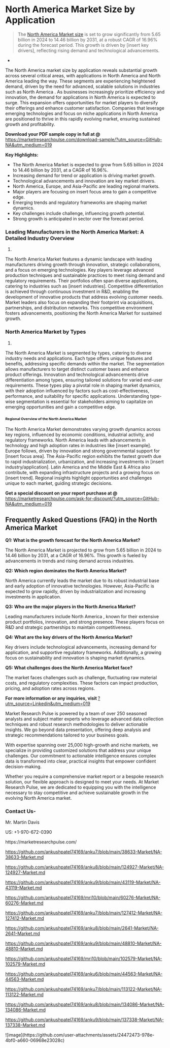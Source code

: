 <h1>North America  Market&nbsp;Size by Application</h1><blockquote><p>The <a href="https://marketresearchpulse.com/download-sample/?utm_source=GitHub-NA&amp;utm_medium=019">North America  Market size</a> is set to grow significantly from 5.65 billion in 2024 to 14.46 billion by 2031, at a robust CAGR of 16.96% during the forecast period. This growth is driven by [insert key drivers], reflecting rising demand and technological advancements.</p></blockquote><ul><li></li></ul><p>The North America  market size by application reveals substantial growth across several critical areas, with applications in North America  and North America  leading the way. These segments are experiencing heightened demand, driven by the need for advanced, scalable solutions in industries such as North America . As businesses increasingly prioritize efficiency and innovation, the demand for applications in North America  is expected to surge. This expansion offers opportunities for market players to diversify their offerings and enhance customer satisfaction. Companies that leverage emerging technologies and focus on niche applications in North America  are positioned to thrive in this rapidly evolving market, ensuring sustained growth and profitability.</p><p><strong>Download your PDF sample copy in full at @ </strong><a href="https://marketresearchpulse.com/download-sample/?utm_source=GitHub-NA&amp;utm_medium=019">https://marketresearchpulse.com/download-sample/?utm_source=GitHub-NA&amp;utm_medium=019</a></p><p><strong>Key Highlights: </strong></p><ul><li>The North America  Market is expected to grow from 5.65 billion in 2024 to 14.46 billion by 2031, at a CAGR of 16.96%.</li><li>Increasing demand for trend or application is driving market growth.</li><li>Technological advancements and innovation are key market drivers.</li><li>North America, Europe, and Asia-Pacific are leading regional markets.</li><li>Major players are focusing on insert focus area to gain a competitive edge.</li><li>Emerging trends and regulatory frameworks are shaping market dynamics.</li><li>Key challenges include challenge, influencing growth potential.</li><li>Strong growth is anticipated in sector over the forecast period.</li></ul><h3>Leading Manufacturers in the North America  Market: A Detailed Industry Overview</h3><ol><li></li></ol><div class="flex max-w-full flex-col flex-grow"><div class="min-h-8 text-message flex w-full flex-col items-end gap-2 whitespace-normal break-words [.text-message+&amp;]:mt-5" dir="auto" data-message-author-role="assistant" data-message-id="fd8432e4-4910-450d-b182-61b7bfb0a01f" data-message-model-slug="gpt-4o"><div class="flex w-full flex-col gap-1 empty:hidden first:pt-[3px]"><div class="markdown prose w-full break-words dark:prose-invert light"><p>The North America  Market features a dynamic landscape with leading manufacturers driving growth through innovation, strategic collaborations, and a focus on emerging technologies. Key players leverage advanced production techniques and sustainable practices to meet rising demand and regulatory requirements. Their portfolios often span diverse applications, catering to industries such as [insert industries]. Competitive differentiation is achieved through continuous investment in R&amp;D, enabling the development of innovative products that address evolving customer needs. Market leaders also focus on expanding their footprint via acquisitions, partnerships, and distribution networks. This competitive environment fosters advancements, positioning the North America  Market for sustained growth.</p></div></div></div></div><h3>North America  Market by Types</h3><ol><li></li></ol><div class="flex max-w-full flex-col flex-grow"><div class="min-h-8 text-message flex w-full flex-col items-end gap-2 whitespace-normal break-words [.text-message+&amp;]:mt-5" dir="auto" data-message-author-role="assistant" data-message-id="084470be-0bb7-4664-bddf-5156b4f41249" data-message-model-slug="gpt-4o-mini"><div class="flex w-full flex-col gap-1 empty:hidden first:pt-[3px]"><div class="markdown prose w-full break-words dark:prose-invert light"><p>The North America  Market is segmented by types, catering to diverse industry needs and applications. Each type offers unique features and benefits, addressing specific demands within the market. The segmentation allows manufacturers to target distinct customer bases and enhance product offerings. Innovation and technological advancements drive differentiation among types, ensuring tailored solutions for varied end-user requirements. These types play a pivotal role in shaping market dynamics, with their adoption influenced by factors such as cost-effectiveness, performance, and suitability for specific applications. Understanding type-wise segmentation is essential for stakeholders aiming to capitalize on emerging opportunities and gain a competitive edge.</p></div></div></div></div><h3><span style="font-size: 11px;">Regional Overview of the North America  Market</span></h3><div class="flex max-w-full flex-col flex-grow"><div class="min-h-8 text-message flex w-full flex-col items-end gap-2 whitespace-normal break-words [.text-message+&amp;]:mt-5" dir="auto" data-message-author-role="assistant" data-message-id="e9038762-ce64-4e30-91c9-9bd413514231" data-message-model-slug="gpt-4o-mini"><div class="flex w-full flex-col gap-1 empty:hidden first:pt-[3px]"><div class="markdown prose w-full break-words dark:prose-invert light"><p>The North America  Market demonstrates varying growth dynamics across key regions, influenced by economic conditions, industrial activity, and regulatory frameworks. North America leads with advancements in technology and high adoption rates in industries like [insert example]. Europe follows, driven by innovation and strong governmental support for [insert focus area]. The Asia-Pacific region exhibits the fastest growth due to rapid industrialization, urbanization, and increasing investments in [insert industry/application]. Latin America and the Middle East &amp; Africa also contribute, with expanding infrastructure projects and a growing focus on [insert trend]. Regional insights highlight opportunities and challenges unique to each market, guiding strategic decisions.</p></div></div></div></div><p><strong>Get a special discount on your report purchase at @ </strong><a href="https://marketresearchpulse.com/ask-for-discount/?utm_source=GitHub-NA&amp;utm_medium=019">https://marketresearchpulse.com/ask-for-discount/?utm_source=GitHub-NA&amp;utm_medium=019</a></p><h2>Frequently Asked Questions (FAQ) in the North America  Market</h2><p><strong>Q1: What is the growth forecast for the North America  Market?</strong></p><p>The North America  Market is projected to grow from 5.65 billion in 2024 to 14.46 billion by 2031, at a CAGR of 16.96%. This growth is fueled by advancements in trends and rising demand across industries.</p><p><strong>Q2: Which region dominates the North America  Market?</strong></p><p>North America currently leads the market due to its robust industrial base and early adoption of innovative technologies. However, Asia-Pacific is expected to grow rapidly, driven by industrialization and increasing investments in application.</p><p><strong>Q3: Who are the major players in the North America  Market?</strong></p><p>Leading manufacturers include North America , known for their extensive product portfolios, innovation, and strong presence. These players focus on R&amp;D and strategic partnerships to maintain competitiveness.</p><p><strong>Q4: What are the key drivers of the North America  Market?</strong></p><p>Key drivers include technological advancements, increasing demand for application, and supportive regulatory frameworks. Additionally, a growing focus on sustainability and innovation is shaping market dynamics.</p><p><strong>Q5: What challenges does the North America  Market face?</strong></p><p>The market faces challenges such as challenge, fluctuating raw material costs, and regulatory complexities. These factors can impact production, pricing, and adoption rates across regions.</p><p><strong>For more information or any inquiries, visit&nbsp;</strong><a href="?utm_source=Linkedin&utm_medium=019">?utm_source=Linkedin&utm_medium=019</a></p><p>Market Research Pulse is powered by a team of over 250 seasoned analysts and subject matter experts who leverage advanced data collection techniques and robust research methodologies to deliver actionable insights. We go beyond data presentation, offering deep analysis and strategic recommendations tailored to your business goals.</p><p>With expertise spanning over 25,000 high-growth and niche markets, we specialize in providing customized solutions that address your unique challenges. Our commitment to actionable intelligence ensures complex data is transformed into clear, practical insights that empower confident decision-making.</p><p>Whether you require a comprehensive market report or a bespoke research solution, our flexible approach is designed to meet your needs. At Market Research Pulse, we are dedicated to equipping you with the intelligence necessary to stay competitive and achieve sustainable growth in the evolving North America  market.</p><h3><strong>Contact Us-</strong></h3><p>Mr. Martin Davis</p><p>US: +1-970-672-0390</p><p>https://marketresearchpulse.com/</p><p><a href="https://github.com/ankushpatel74169/anku7/blob/main/38633-Market/NA-38633-Market.md">https://github.com/ankushpatel74169/anku7/blob/main/38633-Market/NA-38633-Market.md</a></p><p><a href="https://github.com/ankushpatel74169/anku8/blob/main/124927-Market/NA-124927-Market.md">https://github.com/ankushpatel74169/anku8/blob/main/124927-Market/NA-124927-Market.md</a></p><p><a href="https://github.com/ankushpatel74169/anku9/blob/main/43119-Market/NA-43119-Market.md">https://github.com/ankushpatel74169/anku9/blob/main/43119-Market/NA-43119-Market.md</a></p><p><a href="https://github.com/ankushpatel74169/mri10/blob/main/60276-Market/NA-60276-Market.md">https://github.com/ankushpatel74169/mri10/blob/main/60276-Market/NA-60276-Market.md</a></p><p><a href="https://github.com/ankushpatel74169/anku7/blob/main/127412-Market/NA-127412-Market.md">https://github.com/ankushpatel74169/anku7/blob/main/127412-Market/NA-127412-Market.md</a></p><p><a href="https://github.com/ankushpatel74169/anku8/blob/main/2641-Market/NA-2641-Market.md">https://github.com/ankushpatel74169/anku8/blob/main/2641-Market/NA-2641-Market.md</a></p><p><a href="https://github.com/ankushpatel74169/anku9/blob/main/48810-Market/NA-48810-Market.md">https://github.com/ankushpatel74169/anku9/blob/main/48810-Market/NA-48810-Market.md</a></p><p><a href="https://github.com/ankushpatel74169/mri10/blob/main/102579-Market/NA-102579-Market.md">https://github.com/ankushpatel74169/mri10/blob/main/102579-Market/NA-102579-Market.md</a></p><p><a href="https://github.com/ankushpatel74169/anku6/blob/main/44563-Market/NA-44563-Market.md">https://github.com/ankushpatel74169/anku6/blob/main/44563-Market/NA-44563-Market.md</a></p><p><a href="https://github.com/ankushpatel74169/anku7/blob/main/113122-Market/NA-113122-Market.md">https://github.com/ankushpatel74169/anku7/blob/main/113122-Market/NA-113122-Market.md</a></p><p><a href="https://github.com/ankushpatel74169/anku8/blob/main/134086-Market/NA-134086-Market.md">https://github.com/ankushpatel74169/anku8/blob/main/134086-Market/NA-134086-Market.md</a></p><p><a href="https://github.com/ankushpatel74169/anku9/blob/main/137338-Market/NA-137338-Market.md">https://github.com/ankushpatel74169/anku9/blob/main/137338-Market/NA-137338-Market.md</a></p>
![image](https://github.com/user-attachments/assets/24472473-978e-4bf0-a660-06968e23028c)
